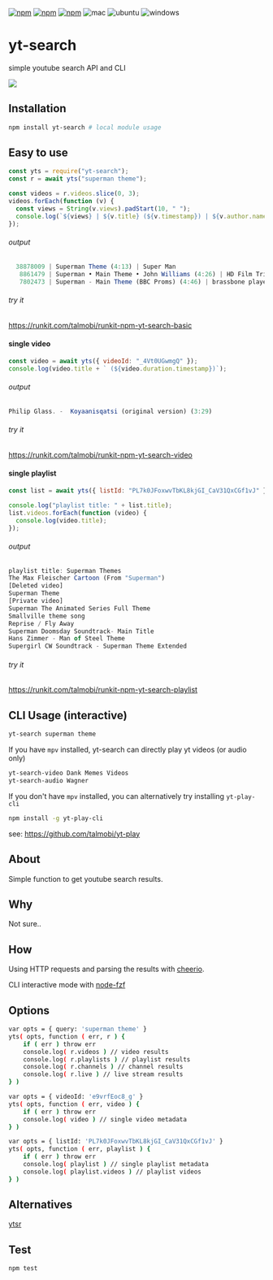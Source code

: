 [![npm](https://img.shields.io/npm/v/yt-search.svg?maxAge=3600)](https://www.npmjs.com/package/yt-search)
[![npm](https://img.shields.io/npm/dm/yt-search.svg?maxAge=3600)](https://www.npmjs.com/package/yt-search)
[![npm](https://img.shields.io/npm/l/yt-search.svg?maxAge=3600)](https://www.npmjs.com/package/yt-search)
![mac](https://github.com/talmobi/yt-search/workflows/mac/badge.svg)
![ubuntu](https://github.com/talmobi/yt-search/workflows/ubuntu/badge.svg)
![windows](https://github.com/talmobi/yt-search/workflows/windows/badge.svg)

# yt-search

simple youtube search API and CLI

![](https://thumbs.gfycat.com/ContentShockingCuttlefish-size_restricted.gif)

## Installation

```bash
npm install yt-search # local module usage
```

## Easy to use

```javascript
const yts = require("yt-search");
const r = await yts("superman theme");

const videos = r.videos.slice(0, 3);
videos.forEach(function (v) {
  const views = String(v.views).padStart(10, " ");
  console.log(`${views} | ${v.title} (${v.timestamp}) | ${v.author.name}`);
});
```

###### output

```javascript
  38878009 | Superman Theme (4:13) | Super Man
   8861479 | Superman • Main Theme • John Williams (4:26) | HD Film Tributes
   7802473 | Superman - Main Theme (BBC Proms) (4:46) | brassbone player
```

###### try it

https://runkit.com/talmobi/runkit-npm-yt-search-basic

#### single video

```javascript
const video = await yts({ videoId: "_4Vt0UGwmgQ" });
console.log(video.title + ` (${video.duration.timestamp})`);
```

###### output

```javascript
Philip Glass. -  Koyaanisqatsi (original version) (3:29)
```

###### try it

https://runkit.com/talmobi/runkit-npm-yt-search-video

#### single playlist

```javascript
const list = await yts({ listId: "PL7k0JFoxwvTbKL8kjGI_CaV31QxCGf1vJ" });

console.log("playlist title: " + list.title);
list.videos.forEach(function (video) {
  console.log(video.title);
});
```

###### output

```javascript
playlist title: Superman Themes
The Max Fleischer Cartoon (From "Superman")
[Deleted video]
Superman Theme
[Private video]
Superman The Animated Series Full Theme
Smallville theme song
Reprise / Fly Away
Superman Doomsday Soundtrack- Main Title
Hans Zimmer - Man of Steel Theme
Supergirl CW Soundtrack - Superman Theme Extended
```

###### try it

https://runkit.com/talmobi/runkit-npm-yt-search-playlist

## CLI Usage (interactive)

```bash
yt-search superman theme
```

If you have `mpv` installed, yt-search can directly play yt videos (or audio only)

```bash
yt-search-video Dank Memes Videos
yt-search-audio Wagner
```

If you don't have `mpv` installed, you can alternatively try installing `yt-play-cli`

```bash
npm install -g yt-play-cli
```

see: https://github.com/talmobi/yt-play

## About

Simple function to get youtube search results.

## Why

Not sure..

## How

Using HTTP requests and parsing the results with [cheerio](https://github.com/cheeriojs/cheerio).

CLI interactive mode with [node-fzf](https://github.com/talmobi/node-fzf)

## Options

```bash
var opts = { query: 'superman theme' }
yts( opts, function ( err, r ) {
	if ( err ) throw err
	console.log( r.videos ) // video results
	console.log( r.playlists ) // playlist results
	console.log( r.channels ) // channel results
	console.log( r.live ) // live stream results
} )

var opts = { videoId: 'e9vrfEoc8_g' }
yts( opts, function ( err, video ) {
	if ( err ) throw err
	console.log( video ) // single video metadata
} )

var opts = { listId: 'PL7k0JFoxwvTbKL8kjGI_CaV31QxCGf1vJ' }
yts( opts, function ( err, playlist ) {
	if ( err ) throw err
	console.log( playlist ) // single playlist metadata
	console.log( playlist.videos ) // playlist videos
} )
```

## Alternatives

[ytsr](https://www.npmjs.com/package/ytsr)

## Test

```
npm test
```

